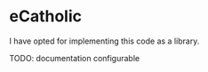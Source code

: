 # eCatholic

I have opted for implementing this code as a library.

TODO:
documentation
configurable